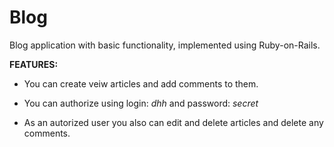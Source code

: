 # Blog

Blog application with basic functionality, implemented using Ruby-on-Rails.

**FEATURES:**

* You can create veiw articles and add comments to them.

* You can authorize using login: *dhh* and password: *secret*

* As an autorized user you also can edit and delete articles and delete any comments.
